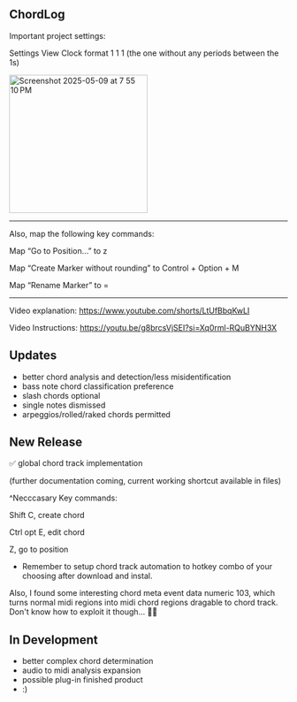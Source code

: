 ChordLog
--------------------------------
Important project settings:

Settings
View
Clock format 1 1  1 
(the one without any periods between the 1s)

<img width="250" alt="Screenshot 2025-05-09 at 7 55 10 PM" src="https://github.com/user-attachments/assets/c5c7fe5a-ed62-46e2-b01f-64874ca97866" />


---------------------

Also, map the following key commands:

Map “Go to Position…” to z

Map “Create Marker without rounding” to Control + Option + M

Map “Rename Marker” to =

-----------------------------

Video explanation: 
https://www.youtube.com/shorts/LtUfBbqKwLI

Video Instructions:
https://youtu.be/g8brcsVjSEI?si=Xq0rml-RQuBYNH3X


Updates
---------

- better chord analysis and detection/less misidentification 
- bass note chord classification preference
- slash chords optional
- single notes dismissed
- arpeggios/rolled/raked chords permitted

New Release
----------
✅ global chord track implementation
  
(further documentation coming, current working shortcut available in files)

^Necccasary Key commands:

Shift C, create chord

Ctrl opt E, edit chord

Z, go to position 

- Remember to setup chord track automation to hotkey combo of your choosing after download and instal.

Also, I found some interesting chord meta event data numeric 103, which turns normal midi regions into midi chord regions dragable to chord track.
Don't know how to exploit it though... 🤷‍♂️

In Development
--------------
- better complex chord determination
- audio to midi analysis expansion
- possible plug-in finished product
- :)
